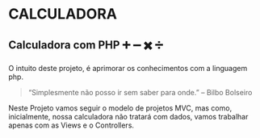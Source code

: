 # CALCULADORA
## Calculadora com PHP :heavy_plus_sign: :heavy_minus_sign: :heavy_multiplication_x: :heavy_division_sign:

O intuito deste projeto, é aprimorar os conhecimentos com a linguagem php.
>“Simplesmente não posso ir sem saber para onde.” – Bilbo Bolseiro

Neste Projeto vamos seguir o modelo de projetos MVC, mas como, inicialmente, nossa calculadora não tratará com dados, vamos trabalhar apenas com as Views e o Controllers.